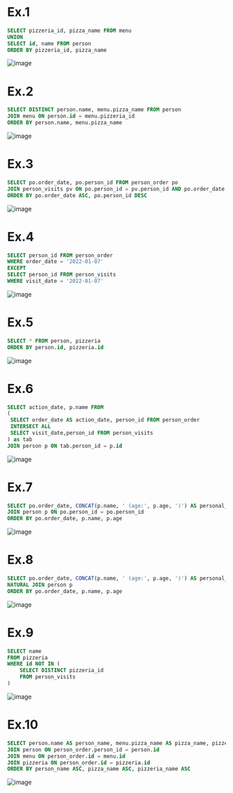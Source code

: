 # Ex.1
```sql
SELECT pizzeria_id, pizza_name FROM menu 
UNION 
SELECT id, name FROM person
ORDER BY pizzeria_id, pizza_name
```

![image](https://github.com/NikitaChernikov04/SQL/assets/113566014/40f1061b-100a-4231-b72d-a328899a8cc8)

# Ex.2
```sql
SELECT DISTINCT person.name, menu.pizza_name FROM person
JOIN menu ON person.id = menu.pizzeria_id
ORDER BY person.name, menu.pizza_name
```

![image](https://github.com/NikitaChernikov04/SQL/assets/113566014/9ea8b600-cd46-43b4-8d10-7a513da0179a)

# Ex.3
```sql
SELECT po.order_date, po.person_id FROM person_order po
JOIN person_visits pv ON po.person_id = pv.person_id AND po.order_date = pv.visit_date
ORDER BY po.order_date ASC, po.person_id DESC
```

![image](https://github.com/NikitaChernikov04/SQL/assets/113566014/e4e660fd-bdaf-4b60-a48f-831125a81585)

# Ex.4
```sql
SELECT person_id FROM person_order
WHERE order_date = '2022-01-07'
EXCEPT
SELECT person_id FROM person_visits
WHERE visit_date = '2022-01-07'
```
![image](https://github.com/NikitaChernikov04/SQL/assets/113566014/7bb13db9-ee0d-41b7-8844-f363d304869a)

# Ex.5
```sql
SELECT * FROM person, pizzeria
ORDER BY person.id, pizzeria.id
```
![image](https://github.com/NikitaChernikov04/SQL/assets/113566014/8fce41c7-daad-44fa-b6b3-907eaa80ae53)

# Ex.6
```sql
SELECT action_date, p.name FROM
(
 SELECT order_date AS action_date, person_id FROM person_order
 INTERSECT ALL
 SELECT visit_date,person_id FROM person_visits
) as tab
JOIN person p ON tab.person_id = p.id
```
![image](https://github.com/NikitaChernikov04/SQL/assets/113566014/efc938ee-7a86-48f2-b99a-c57821ed7e6a)

# Ex.7
```sql
SELECT po.order_date, CONCAT(p.name, ' (age:', p.age, ')') AS personal_info FROM person_order po
JOIN person p ON po.person_id = po.person_id
ORDER BY po.order_date, p.name, p.age
```
![image](https://github.com/NikitaChernikov04/SQL/assets/113566014/9494314e-a541-4173-95a2-2c722d0e3c16)

# Ex.8
```sql
SELECT po.order_date, CONCAT(p.name, ' (age:', p.age, ')') AS personal_info FROM person_order po
NATURAL JOIN person p
ORDER BY po.order_date, p.name, p.age
```
![image](https://github.com/NikitaChernikov04/SQL/assets/113566014/857713f1-bd8d-4666-b20a-569c33afadbd)

# Ex.9
```sql
SELECT name
FROM pizzeria
WHERE id NOT IN (
    SELECT DISTINCT pizzeria_id
    FROM person_visits
)
```
![image](https://github.com/NikitaChernikov04/SQL/assets/113566014/cff1c5f7-4eb5-4262-9283-f7819d390e33)


# Ex.10
```sql
SELECT person.name AS person_name, menu.pizza_name AS pizza_name, pizzeria.name AS pizzeria_name FROM person_order
JOIN person ON person_order.person_id = person.id
JOIN menu ON person_order.id = menu.id
JOIN pizzeria ON person_order.id = pizzeria.id
ORDER BY person_name ASC, pizza_name ASC, pizzeria_name ASC
```
![image](https://github.com/NikitaChernikov04/SQL/assets/113566014/fec17612-d67a-44f3-95dc-9d6e96d6e073)
